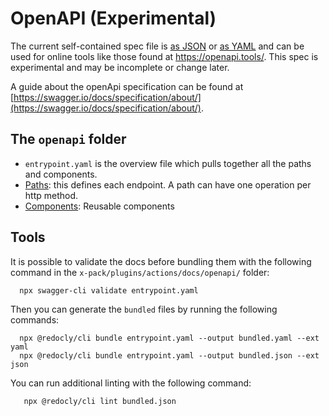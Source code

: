 # OpenAPI (Experimental)

The current self-contained spec file is [as JSON](https://raw.githubusercontent.com/elastic/kibana/master/x-pack/plugins/cases/common/openapi/bundled.json) or [as YAML](https://raw.githubusercontent.com/elastic/kibana/master/x-pack/plugins/cases/common/openapi/bundled.yaml) and can be used for online tools like those found at https://openapi.tools/. 
This spec is experimental and may be incomplete or change later.

A guide about the openApi specification can be found at [https://swagger.io/docs/specification/about/](https://swagger.io/docs/specification/about/).

## The `openapi` folder

* `entrypoint.yaml` is the overview file which pulls together all the paths and components.
* [Paths](paths/README.md): this defines each endpoint.  A path can have one operation per http method.
* [Components](components/README.md): Reusable components

## Tools

It is possible to validate the docs before bundling them with the following
command in the `x-pack/plugins/actions/docs/openapi/` folder:

  ```
    npx swagger-cli validate entrypoint.yaml
  ```

Then you can generate the `bundled` files by running the following commands:

  ```
    npx @redocly/cli bundle entrypoint.yaml --output bundled.yaml --ext yaml
    npx @redocly/cli bundle entrypoint.yaml --output bundled.json --ext json
  ```

You can run additional linting with the following command:

  ```
     npx @redocly/cli lint bundled.json
  ```
